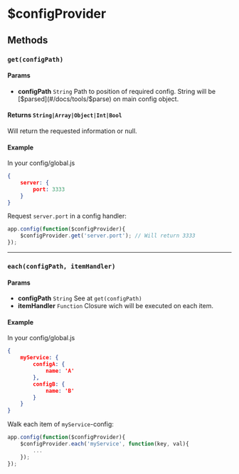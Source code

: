 # $configProvider

## Methods

### `get(configPath)`


#### Params

- **configPath** `String` Path to position of required config. String will be [$parsed](#/docs/tools/$parse) on main config object.

#### Returns `String|Array|Object|Int|Bool`

Will return the requested information or null.

#### Example

In your config/global.js

```json
{	
	server: {
		port: 3333
	}
}
```

Request `server.port` in a config handler:

```javascript
app.config(function($configProvider){
	$configProvider.get('server.port'); // Will return 3333
});
```

-----------------------------------------------------------

### `each(configPath, itemHandler)`

#### Params
- **configPath** `String` See at `get(configPath)`
- **itemHandler** `Function` Closure wich will be executed on each item.


#### Example
In your config/global.js

```json
{	
	myService: {
		configA: {
			name: 'A'
		},
		configB: {
			name: 'B'
		}
	}
}
```

Walk each item of `myService`-config:

```javascript
app.config(function($configProvider){
	$configProvider.each('myService', function(key, val){
		...
	});
});
```

